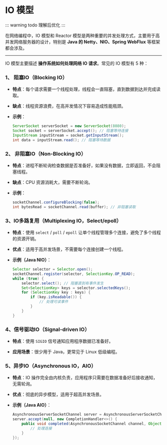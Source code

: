 # IO 模型

::: warning todo 理解后优化
:::

在网络编程中，IO 模型和 Reactor 模型是两种重要的并发处理方式，主要用于高并发网络服务器的设计，特别是 **Java 的 Netty、NIO、Spring WebFlux** 等框架都会涉及。

---
IO 模型主要描述 **操作系统如何处理网络 IO 请求**。常见的 IO 模型有 5 种：

### **1、 阻塞IO（Blocking IO）**
- **特点**：每个请求需要一个线程处理，线程会一直阻塞，直到数据到达并完成读取。

- **缺点**：线程资源浪费，在高并发情况下容易造成性能瓶颈。

- **示例**：
  ```java
  ServerSocket serverSocket = new ServerSocket(8080);
  Socket socket = serverSocket.accept(); // 阻塞等待连接
  InputStream inputStream = socket.getInputStream();
  int data = inputStream.read(); // 阻塞等待数据
  ```

### **2、 非阻塞IO（Non-Blocking IO）**
- **特点**：进程不断轮询检查数据是否准备好，如果没有数据，立即返回，不会阻塞线程。

- **缺点**：CPU 资源消耗大，需要不断轮询。

- **示例**：
  ```java
  socketChannel.configureBlocking(false);
  int bytesRead = socketChannel.read(buffer); // 非阻塞读取
  ```

### **3、IO多路复用（Multiplexing IO，Select/epoll）**
- **特点**：使用 `select` / `poll` / `epoll` 让单个线程管理多个连接，避免了多个线程的资源开销。

- **优点**：适用于高并发场景，不需要每个连接创建一个线程。

- **示例（Java NIO）**：
  ```java
  Selector selector = Selector.open();
  socketChannel.register(selector, SelectionKey.OP_READ);
  while (true) {
      selector.select(); // 阻塞直到有事件发生
      Set<SelectionKey> keys = selector.selectedKeys();
      for (SelectionKey key : keys) {
          if (key.isReadable()) {
              // 处理可读事件
          }
      }
  }
  ```

### **4、信号驱动IO（Signal-driven IO）**

- **特点**：使用 `SIGIO` 信号通知应用程序数据已准备好。

- **应用场景**：很少用于 Java，更常见于 Linux 低级编程。

### **5、异步IO（Asynchronous IO，AIO）**
- **特点**：IO 操作完全由内核负责，应用程序只需要在数据准备好后接收通知，无需轮询。

- **优点**：彻底的异步模型，适用于超高并发场景。

- **示例（Java AIO）**：
  ```java
  AsynchronousServerSocketChannel server = AsynchronousServerSocketChannel.open();
  server.accept(null, new CompletionHandler<>() {
      public void completed(AsynchronousSocketChannel channel, Object attachment) {
          // 处理连接
      }
  });
  ```

